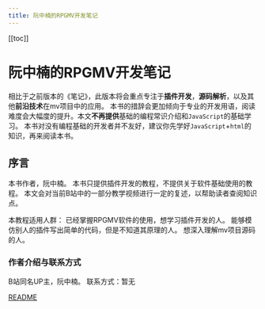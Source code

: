 ```yaml
---
title: 阮中楠的RPGMV开发笔记
---
```


[[toc]]

# 阮中楠的RPGMV开发笔记
相比于之前版本的《笔记》，此版本将会重点专注于**插件开发**，**源码解析**，以及其他**前沿技术**在mv项目中的应用。
本书的措辞会更加倾向于专业的开发用语，阅读难度会大幅度的提升。本文**不再提供**基础的编程常识介绍和```JavaScript```的基础学习。
本书对没有编程基础的开发者并不友好，建议你先学好```JavaScript```+```html```的知识，再来阅读本书。

## 序言
本书作者，阮中楠。
本书只提供插件开发的教程，不提供关于软件基础使用的教程。
本文会对当前B站中的一部分教学视频进行一定的复述，以帮助读者查阅知识点。

本教程适用人群：
已经掌握RPGMV软件的使用，想学习插件开发的人。
能够模仿别人的插件写出简单的代码，但是不知道其原理的人。
想深入理解mv项目源码的人。

### 作者介绍与联系方式
B站同名UP主，阮中楠。
联系方式：暂无

<!-- [README](/docs/JavaScript%20ES6+/README.md) -->
[README](./JavaScript%20ES6+/README.md)

